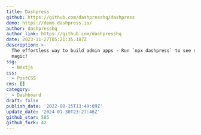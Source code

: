```yaml
---
title: Dashpress
github: https://github.com/dashpresshq/dashpress
demo: https://demo.dashpress.io/
author: dashpresshq
author_link: https://github.com/dashpresshq
date: 2023-11-27T05:21:35.187Z
description: >-
  The effortless way to build admin apps - Run `npx dashpress` to see some
  magic!
ssg:
  - Nextjs
css:
  - PostCSS
cms: []
category:
  - Dashboard
draft: false
publish_date: '2022-08-15T13:49:09Z'
update_date: '2024-01-30T23:27:46Z'
github_star: 585
github_fork: 42
---
```

